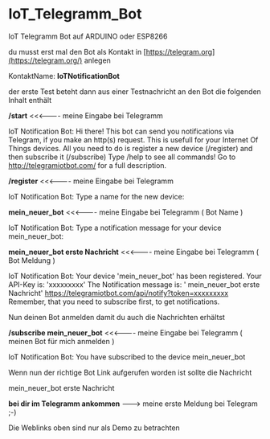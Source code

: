# IoT_Telegramm_Bot
IoT Telegramm Bot auf ARDUINO oder ESP8266

du musst erst mal den Bot als Kontakt in [https://telegram.org](https://telegram.org/) anlegen 

KontaktName: **IoTNotificationBot** 

der erste Test beteht dann aus einer Testnachricht an den Bot die folgenden Inhalt enthält

**/start**  <<<---- meine Eingabe bei Telegramm 

IoT Notification Bot:
Hi there!
This bot can send you notifications via Telegram, if you make an http(s)
request. This is usefull for your Internet Of Things devices. All you need
to do is register a new device (/register) and then subscribe it
(/subscribe)
Type /help to see all commands!
Go to http://telegramiotbot.com/ for a full description.

**/register**  <<<---- meine Eingabe bei Telegramm 

IoT Notification Bot:
Type a name for the new device:

**mein_neuer_bot**  <<<---- meine Eingabe bei Telegramm ( Bot Name ) 

IoT Notification Bot:
Type a notification message for your device mein_neuer_bot:

**mein_neuer_bot erste Nachricht** <<<---- meine Eingabe bei Telegramm  ( Bot Meldung ) 

IoT Notification Bot:
Your device 'mein_neuer_bot' has been registered.
Your API-Key is: 'xxxxxxxxx'
The Notification message is:
' mein_neuer_bot 
erste Nachricht'
https://telegramiotbot.com/api/notify?token=xxxxxxxxx
Remember, that you need to subscribe first, to get notifications.

Nun deinen Bot anmelden damit du auch die Nachrichten erhältst

**/subscribe mein_neuer_bot**  <<<---- meine Eingabe bei Telegramm ( meinen Bot für mich anmelden )

IoT Notification Bot:
You have subscribed to the device mein_neuer_bot

Wenn nun der richtige Bot Link aufgerufen worden ist sollte die Nachricht 

mein_neuer_bot erste Nachricht

**bei dir im Telegramm ankommen** ---> meine erste Meldung bei Telegram ;-)

Die Weblinks oben sind nur als Demo zu betrachten 

